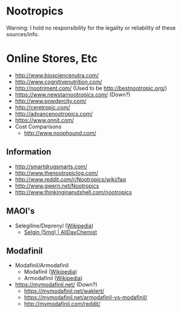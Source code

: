 # Nootropics

Warning: I hold no responsibility for the legality or reliability of these sources/info.

# Online Stores, Etc

* http://www.biosciencenutra.com/
* http://www.cognitivenutrition.com/
* http://nootriment.com/ (Used to be http://bestnootropic.org/)
* https://www.newstarnootropics.com/ (Down?)
* http://www.powdercity.com/
* http://ceretropic.com/
* http://advancenootropics.com/
* https://www.onnit.com/
* Cost Comparisons
  * http://www.noophound.com/

## Information

* http://smartdrugsmarts.com/
* http://www.thenootropiclog.com/
* http://www.reddit.com/r/Nootropics/wiki/faq
* http://www.gwern.net/Nootropics
* http://www.thinkinginanutshell.com/nootropics

## MAOI's

* Selegiline/Deprenyl ([Wikipedia](http://en.wikipedia.org/wiki/Selegiline))
  * [Selgin (5mg) | AllDayChemist](http://www.alldaychemist.com/selgin.html)
  
## Modafinil

* Modafinil/Armodafinil
  * Modafinil ([Wikipedia](http://en.wikipedia.org/wiki/Modafinil))
  * Armodafinil ([Wikipedia](http://en.wikipedia.org/wiki/Armodafinil))
* https://mymodafinil.net/ (Down?)
  * https://mymodafinil.net/waklert/
  * https://mymodafinil.net/armodafinil-vs-modafinil/
  * http://mymodafinil.com/reddit/
